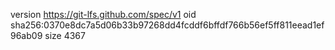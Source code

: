 version https://git-lfs.github.com/spec/v1
oid sha256:0370e8dc7a5d06b33b97268dd4fcddf6bffdf766b56ef5ff811eead1ef96ab09
size 4367

